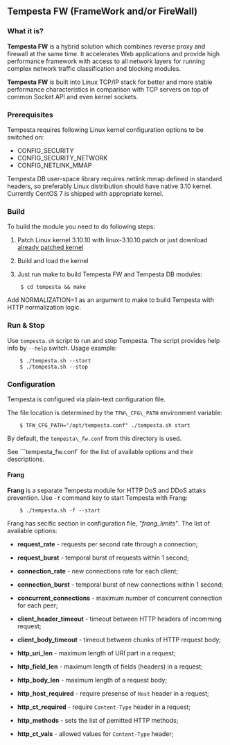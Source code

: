 ## Tempesta FW (FrameWork and/or FireWall)


### What it is?

**Tempesta FW** is a hybrid solution which combines reverse proxy and firewall
at the same time. It accelerates Web applications and provide high performance
framework with access to all network layers for running complex network traffic
classification and blocking modules.

**Tempesta FW** is built into Linux TCP/IP stack for better and more stable
performance characteristics in comparison with TCP servers on top of common
Socket API and even kernel sockets.


### Prerequisites

Tempesta requires following Linux kernel configuration options to be switched
on:

* CONFIG\_SECURITY
* CONFIG\_SECURITY\_NETWORK
* CONFIG\_NETLINK\_MMAP

Tempesta DB user-space library requires netlink mmap defined in standard
headers, so preferably Linux distribution should have native 3.10 kernel.
Currently CentOS 7 is shipped with appropriate kernel.


### Build

To build the module you need to do following steps:

1. Patch Linux kernel 3.10.10 with linux-3.10.10.patch or just download
   [already patched kernel](https://github.com/krizhanovsky/linux-3.10.10-sync_sockets)
2. Build and load the kernel
3. Just run make to build Tempesta FW and Tempesta DB modules:

        $ cd tempesta && make

Add NORMALIZATION=1 as an argument to make to build Tempesta with HTTP
normalization logic.


### Run & Stop

Use ```tempesta.sh``` script to run and stop Tempesta. The script provides help
info by ```--help``` switch. Usage example:

        $ ./tempesta.sh --start
        $ ./tempesta.sh --stop


### Configuration

Tempesta is configured via plain-text configuration file.

The file location is determined by the `TFW\_CFG\_PATH` environment variable:

        $ TFW_CFG_PATH="/opt/tempesta.conf" ./tempesta.sh start

By default, the `tempesta\_fw.conf` from this directory is used.

See ```tempesta\_fw.conf` for the list of available options and their descriptions.

#### Frang

**Frang** is a separate Tempesta module for HTTP DoS and DDoS attaks prevention.
Use ```-f``` command key to start Tempesta with Frang:

        $ ./tempesta.sh -f --start

Frang has secific section in configuration file, *"frang_limits"*.
The list of available options:

* **request_rate** - requests per second rate through a connection;

* **request_burst** - temporal burst of requests within 1 second;

* **connection_rate** - new connections rate for each client;

* **connection_burst** - temporal burst of new connections within 1 second;

* **concurrent_connections** - maximum number of concurrent connection for
			       each peer;

* **client_header_timeout** - timeout between HTTP headers of incomming request;

* **client_body_timeout** - timeout between chunks of HTTP request body;

* **http_uri_len** - maximum length of URI part in a request;

* **http_field_len** - maximum length of fields (headers) in a request;

* **http_body_len** - maximum length of a request body;

* **http_host_required** - require presense of ```Host``` header in a request;

* **http_ct_required** - require ```Content-Type``` header in a request;

* **http_methods** - sets the list of pemitted HTTP methods;

* **http_ct_vals** - allowed values for ```Content-Type``` header;

